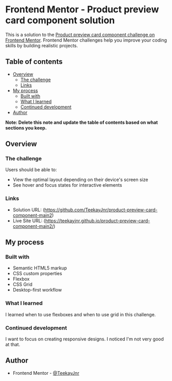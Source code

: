 # Frontend Mentor - Product preview card component solution

This is a solution to the [Product preview card component challenge on Frontend Mentor](https://www.frontendmentor.io/challenges/product-preview-card-component-GO7UmttRfa). Frontend Mentor challenges help you improve your coding skills by building realistic projects. 

## Table of contents

- [Overview](#overview)
  - [The challenge](#the-challenge)
  - [Links](#links)
- [My process](#my-process)
  - [Built with](#built-with)
  - [What I learned](#what-i-learned)
  - [Continued development](#continued-development)
- [Author](#author)

**Note: Delete this note and update the table of contents based on what sections you keep.**

## Overview

### The challenge

Users should be able to:

- View the optimal layout depending on their device's screen size
- See hover and focus states for interactive elements


### Links

- Solution URL: (https://github.com/TeekayJnr/product-preview-card-component-main2)
- Live Site URL: (https://teekayjnr.github.io/product-preview-card-component-main2/)

## My process

### Built with

- Semantic HTML5 markup
- CSS custom properties
- Flexbox
- CSS Grid
- Desktop-first workflow


### What I learned

I learned when to use flexboxes and when to use grid in this challenge.

### Continued development

I want to focus on creating responsive designs. I noticed I'm not very good at that.


## Author

- Frontend Mentor - [@TeekayJnr](https://www.frontendmentor.io/profile/TeekayJnr)

